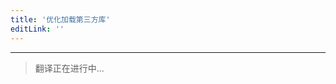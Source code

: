 ```yaml
---
title: '优化加载第三方库'
editLink: ''
---
```


<script setup>
import ArticleTitle from '../components/ArticleTitle.vue'
</script>

<article-title title="优化加载第三方库" sub="降低第三方库对站点性能的影响" />

---

> 翻译正在进行中...
